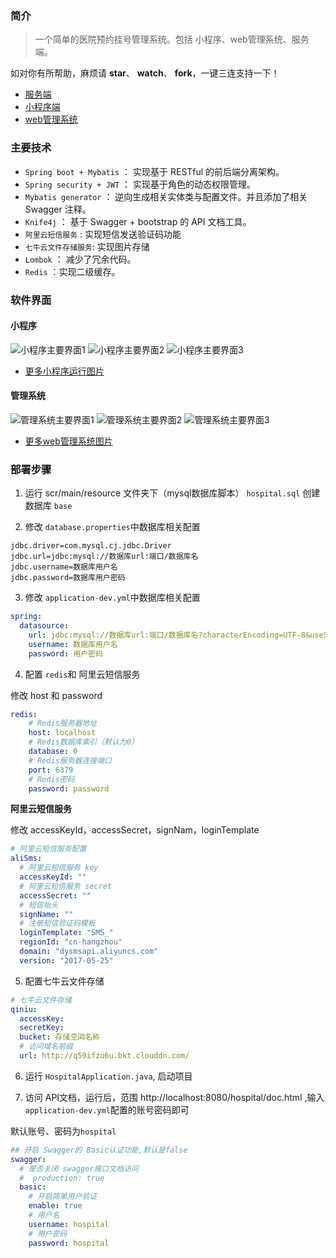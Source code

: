 ### 简介

> 一个简单的医院预约挂号管理系统。包括 小程序、web管理系统、服务端。

如对你有所帮助，麻烦请 **star**、 **watch**、 **fork**，一键三连支持一下！

- [服务端](https://github.com/YuJian95/hospital-service)
- [小程序端](https://gitee.com/yyyangyx/appointment-wxapp)
- [web管理系统](https://gitee.com/yyyangyx/appointment-admin)

### 主要技术

- `Spring boot + Mybatis` ： 实现基于 RESTful 的前后端分离架构。
- `Spring security + JWT` ： 实现基于角色的动态权限管理。
- `Mybatis generator` ： 逆向生成相关实体类与配置文件。并且添加了相关 Swagger 注释。
- `Knife4j` ： 基于 Swagger + bootstrap 的 API 文档工具。 
- `阿里云短信服务` : 实现短信发送验证码功能
- `七牛云文件存储服务`: 实现图片存储
- `Lombok` ： 减少了冗余代码。
- `Redis` ：实现二级缓存。

### 软件界面

#### 小程序

![小程序主要界面1](http://yujian95.cn/post/min-program-hospital-appointment/wx-1.png)
![小程序主要界面2](http://yujian95.cn/post/min-program-hospital-appointment/wx-2.png)
![小程序主要界面3](http://yujian95.cn/post/min-program-hospital-appointment/wx-3.png)

- [更多小程序运行图片](https://github.com/YuJian95/Product-Prototype/tree/master/hospital-appointment#%E5%B0%8F%E7%A8%8B%E5%BA%8F)

#### 管理系统

![管理系统主要界面1](http://yujian95.cn/post/min-program-hospital-appointment/admin-1.png)
![管理系统主要界面2](http://yujian95.cn/post/min-program-hospital-appointment/admin-2.png)
![管理系统主要界面3](http://yujian95.cn/post/min-program-hospital-appointment/admin-3.png)

- [更多web管理系统图片](https://github.com/YuJian95/Product-Prototype/tree/master/hospital-appointment#web%E7%AE%A1%E7%90%86%E7%B3%BB%E7%BB%9F)


### 部署步骤

1. 运行 scr/main/resource 文件夹下（mysql数据库脚本） `hospital.sql` 创建数据库 `base`

2. 修改 `database.properties`中数据库相关配置

```properties
jdbc.driver=com.mysql.cj.jdbc.Driver
jdbc.url=jdbc:mysql://数据库url:端口/数据库名
jdbc.username=数据库用户名
jdbc.password=数据库用户密码
```

3. 修改 `application-dev.yml`中数据库相关配置

```yaml
spring:
  datasource:
    url: jdbc:mysql://数据库url:端口/数据库名?characterEncoding=UTF-8&useSSL=false&useUnicode=true&serverTimezone=UTC
    username: 数据库用户名
    password: 用户密码
```

4. 配置 `redis`和 阿里云短信服务 

修改 host 和 password

```yaml
redis:
    # Redis服务器地址
    host: localhost
    # Redis数据库索引（默认为0）
    database: 0
    # Redis服务器连接端口
    port: 6379
    # Redis密码
    password: password
```

**阿里云短信服务**

修改 accessKeyId，accessSecret，signNam，loginTemplate

```yaml
# 阿里云短信服务配置
aliSms:
  # 阿里云短信服务 key
  accessKeyId: ""
  # 阿里云短信服务 secret
  accessSecret: ""
  # 短信抬头
  signName: ""
  # 注册短信验证码模板
  loginTemplate: "SMS_"
  regionId: "cn-hangzhou"
  domain: "dysmsapi.aliyuncs.com"
  version: "2017-05-25"
```

5. 配置七牛云文件存储

```yaml
# 七牛云文件存储
qiniu:
  accessKey: 
  secretKey: 
  bucket: 存储空间名称
  # 访问域名前缀  
  url: http://q59ifzu6u.bkt.clouddn.com/
```

6. 运行 `HospitalApplication.java`, 启动项目

7. 访问 API文档，运行后，范围 http://localhost:8080/hospital/doc.html ,输入`application-dev.yml`配置的账号密码即可

默认账号、密码为`hospital`

```yaml
## 开启 Swagger的 Basic认证功能,默认是false
swagger:
  # 是否关闭 swagger接口文档访问
  #  production: true
  basic:
    # 开启简单用户验证
    enable: true
    # 用户名
    username: hospital
    # 用户密码
    password: hospital
```